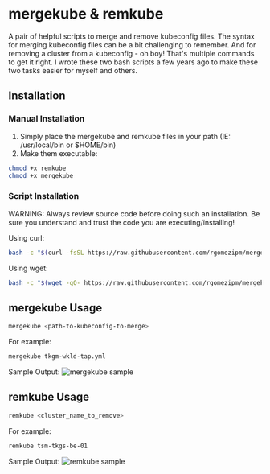 # mergekube & remkube

A pair of helpful scripts to merge and remove kubeconfig files. The syntax for merging kubeconfig files can be a bit challenging to remember. And for removing a cluster from a kubeconfig - oh boy! That's multiple commands to get it right. I wrote these two bash scripts a few years ago to make these two tasks easier for myself and others.

## Installation

### Manual Installation
1. Simply place the mergekube and remkube files in your path (IE: /usr/local/bin or $HOME/bin)
2. Make them executable: 
 ```bash
 chmod +x remkube
 chmod +x mergekube
 ```

### Script Installation

WARNING: Always review source code before doing such an installation. Be sure you understand and trust the code you are executing/installing!

Using curl:

```bash
bash -c "$(curl -fsSL https://raw.githubusercontent.com/rgomezipm/mergekube-remkube/main/install.sh)"
```

Using wget:

```bash
bash -c "$(wget -qO- https://raw.githubusercontent.com/rgomezipm/mergekube-remkube/main/install.sh)"
```


## mergekube Usage

```bash
mergekube <path-to-kubeconfig-to-merge>
```

For example:
```bash
mergekube tkgm-wkld-tap.yml
```

Sample Output:
![mergekube sample](images/mergekube-sample.png)

## remkube Usage

```bash
remkube <cluster_name_to_remove>
```

For example:
```bash
remkube tsm-tkgs-be-01
```

Sample Output:
![remkube sample](images/remkube-sample.png) 
